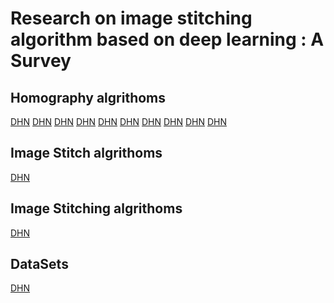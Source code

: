 # Research on image stitching algorithm based on deep learning : A Survey

## Homography algrithoms
<a href="http://www.w3school.com.cn">DHN</a>
<a href="http://www.w3school.com.cn">DHN</a>
<a href="http://www.w3school.com.cn">DHN</a>
<a href="http://www.w3school.com.cn">DHN</a>
<a href="http://www.w3school.com.cn">DHN</a>
<a href="http://www.w3school.com.cn">DHN</a>
<a href="http://www.w3school.com.cn">DHN</a>
<a href="http://www.w3school.com.cn">DHN</a>
<a href="http://www.w3school.com.cn">DHN</a>
<a href="http://www.w3school.com.cn">DHN</a>

## Image Stitch algrithoms
<a href="http://www.w3school.com.cn">DHN</a>

## Image Stitching algrithoms
<a href="http://www.w3school.com.cn">DHN</a>

## DataSets
<a href="http://www.w3school.com.cn">DHN</a>
